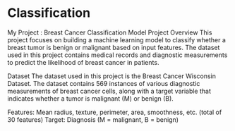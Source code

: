 # Classification
My Project : Breast Cancer Classification Model
Project Overview
This project focuses on building a machine learning model to classify whether a breast tumor is benign or malignant based on input features. The dataset used in this project contains medical records and diagnostic measurements to predict the likelihood of breast cancer in patients.

Dataset
The dataset used in this project is the Breast Cancer Wisconsin Dataset. The dataset contains 569 instances of various diagnostic measurements of breast cancer cells, along with a target variable that indicates whether a tumor is malignant (M) or benign (B).

Features:
    Mean radius, texture, perimeter, area, smoothness, etc. (total of 30 features)
    Target: Diagnosis (M = malignant, B = benign)
